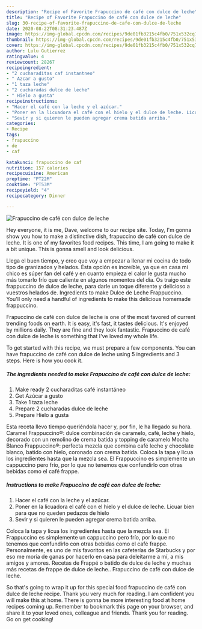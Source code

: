 ```yaml
---
description: "Recipe of Favorite Frapuccino de café con dulce de leche"
title: "Recipe of Favorite Frapuccino de café con dulce de leche"
slug: 30-recipe-of-favorite-frapuccino-de-cafe-con-dulce-de-leche
date: 2020-08-22T08:31:23.487Z
image: https://img-global.cpcdn.com/recipes/9de01fb3215c4fb0/751x532cq70/frapuccino-de-cafe-con-dulce-de-leche-foto-principal.jpg
thumbnail: https://img-global.cpcdn.com/recipes/9de01fb3215c4fb0/751x532cq70/frapuccino-de-cafe-con-dulce-de-leche-foto-principal.jpg
cover: https://img-global.cpcdn.com/recipes/9de01fb3215c4fb0/751x532cq70/frapuccino-de-cafe-con-dulce-de-leche-foto-principal.jpg
author: Lulu Gutierrez
ratingvalue: 4
reviewcount: 28267
recipeingredient:
- "2 cucharaditas caf instantneo"
- " Azcar a gusto"
- "1 taza leche"
- "2 cucharadas dulce de leche"
- " Hielo a gusta"
recipeinstructions:
- "Hacer el café con la leche y el azúcar."
- "Poner en la licuadora el café con el hielo y el dulce de leche. Licuar bien para que no queden pedazos de hielo"
- "Sevir y si quieren le pueden agregar crema batida arriba."
categories:
- Recipe
tags:
- frapuccino
- de
- caf

katakunci: frapuccino de caf 
nutrition: 157 calories
recipecuisine: American
preptime: "PT22M"
cooktime: "PT53M"
recipeyield: "4"
recipecategory: Dinner

---
```



![Frapuccino de café con dulce de leche](https://img-global.cpcdn.com/recipes/9de01fb3215c4fb0/751x532cq70/frapuccino-de-cafe-con-dulce-de-leche-foto-principal.jpg)

Hey everyone, it is me, Dave, welcome to our recipe site. Today, I'm gonna show you how to make a distinctive dish, frapuccino de café con dulce de leche. It is one of my favorites food recipes. This time, I am going to make it a bit unique. This is gonna smell and look delicious.

Llega el buen tiempo, y creo que voy a empezar a llenar mi cocina de todo tipo de granizados y helados. Ésta opción es increíble, ya que en casa mi chico es súper fan del café y en cuanto empieza el calor le gusta mucho más tomarlo frío que caliente en algunos momentos del día. Os traigo este frappuccino de dulce de leche, para darle un toque diferente y delicioso a vuestros helados de. Ingredients to make Dulce de Leche Frappuccino. You&#39;ll only need a handful of ingredients to make this delicious homemade frappuccino.

Frapuccino de café con dulce de leche is one of the most favored of current trending foods on earth. It is easy, it's fast, it tastes delicious. It's enjoyed by millions daily. They are fine and they look fantastic. Frapuccino de café con dulce de leche is something that I've loved my whole life.


To get started with this recipe, we must prepare a few components. You can have frapuccino de café con dulce de leche using 5 ingredients and 3 steps. Here is how you cook it.

<!--inarticleads1-->

##### The ingredients needed to make Frapuccino de café con dulce de leche:

1. Make ready 2 cucharaditas café instantáneo
1. Get  Azúcar a gusto
1. Take 1 taza leche
1. Prepare 2 cucharadas dulce de leche
1. Prepare  Hielo a gusta


Esta receta llevo tiempo queriéndola hacer y, por fin, le ha llegado su hora. Caramel Frappuccino®: dulce combinación de caramelo, café, leche y hielo, decorado con un remolino de crema batida y topping de caramelo Mocha Blanco Frappuccino®: perfecta mezcla que combina café leche y chocolate blanco, batido con hielo, coronado con crema batida. Coloca la tapa y licua los ingredientes hasta que la mezcla sea. El Frappuccino es simplemente un cappuccino pero frío, por lo que no tenemos que confundirlo con otras bebidas como el café frappe. 

<!--inarticleads2-->

##### Instructions to make Frapuccino de café con dulce de leche:

1. Hacer el café con la leche y el azúcar.
1. Poner en la licuadora el café con el hielo y el dulce de leche. Licuar bien para que no queden pedazos de hielo
1. Sevir y si quieren le pueden agregar crema batida arriba.


Coloca la tapa y licua los ingredientes hasta que la mezcla sea. El Frappuccino es simplemente un cappuccino pero frío, por lo que no tenemos que confundirlo con otras bebidas como el café frappe. Personalmente, es uno de mis favoritos en las cafeterías de Starbucks y por eso me moría de ganas por hacerlo en casa para deleitarme a mí, a mis amigos y amores. Recetas de Frappé o batido de dulce de leche y muchas más recetas de frappe de dulce de leche.. Frapuccino de café con dulce de leche. 

So that's going to wrap it up for this special food frapuccino de café con dulce de leche recipe. Thank you very much for reading. I am confident you will make this at home. There is gonna be more interesting food at home recipes coming up. Remember to bookmark this page on your browser, and share it to your loved ones, colleague and friends. Thank you for reading. Go on get cooking!

